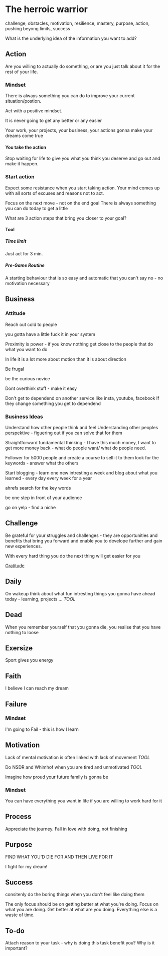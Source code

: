 # The herroic warrior
challenge, obstacles, motivation, resilience, mastery, purpose, action, pushing beyong limits, success

What is the underlying idea of the information you want to add?

## Action

Are you willing to actually do something, or are you just talk about it for the rest of your life.


### Mindset
There is always something you can do to improve your current situation/postion.

Act with a positive mindset.

It is never going to get any better or any easier

Your work, your projects, your business, your actions gonna make your dreams come true

#### You take the action

Stop waiting for life to give you what you think you deserve and go out and make it happen.

### Start action
Expect some resistance when you start taking action. Your mind comes up with all sorts of excuses and reasons not to act.

Focus on the next move - not on the end goal
There is always something you can do today to get a little

What are 3 action steps that bring you closer to your goal?

#### Tool 
##### Time limit
Just act for 3 min.

##### Pre-Game Routine
A starting behaviour that is so easy and automatic that you can't say no - no motivation necessary





## Business

### Attitude
Reach out cold to people

you gotta have a little fuck it in your system

Proximity is power - if you know nothing get close to the people that do what you want to do

In life it is a lot more about motion than it is about direction

Be frugal

be the curious novice

Dont overthink stuff - make it easy 

Don't get to dependend on another service like insta, youtube, facebook
If they change something you get to dependend


### Business Ideas
Understand how other people think and feel
Understanding other peoples perspektive - figuering out if you can solve that for them

Straightforward fundamental thinking - I have this much money, I want to get more money back - what do people want/ what do people need.

Follower for 5000 people and create a course to sell it to them
look for the keywords - answer what the others


Start blogging - learn one new intresting a week and blog about what you learned - every day every week for a year 

ahrefs search for the key words


be one step in front of your audience

go on yelp - find a niche 


## Challenge

Be grateful for your struggles and challenges - they are opportunities and benefits that bring you forward and enable you to develope further and gain new experiences.

With every hard thing you do the next thing will get easier for you

[Gratitude](../health/Gratitude.md)


## Daily
On wakeup think about what fun intresting things you gonna have ahead today - learning,  projects ...
*TOOL*

## Dead
When you remember yourself that you gonna die, you realise that you have nothing to loose

## Exersize
Sport gives you energy

## Faith
I believe I can reach my dream

## Failure

### Mindset
I'm going to Fail - this is how I learn 

## Motivation
Lack of mental motivation is often linked with lack of movement
*TOOL*

Do NSDR and Whimhof when you are tired and unmotivated
*TOOL*

Imagine how proud your future family is gonna be
### Mindset
You can have everything you want in life if you are willing to work hard for it

## Process
Appreciate the journey. Fall in love with doing, not finishing

## Purpose
FIND WHAT YOU'D DIE FOR AND THEN LIVE FOR IT

I fight for my dream!

## Success

consitenly do the boring things when you don't feel like doing them

The only focus should be on getting better at what you're doing. Focus on what you are doing. Get better at what are you doing. Everything else is a waste of time.

## To-do
Attach reason to your task - why is doing this task benefit you? Why is it important?